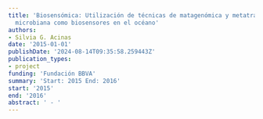 ```yaml
---
title: 'Biosensómica: Utilización de técnicas de matagenómica y metatranscriptómica
  microbiana como biosensores en el océano'
authors:
- Silvia G. Acinas
date: '2015-01-01'
publishDate: '2024-08-14T09:35:58.259443Z'
publication_types:
- project
funding: 'Fundación BBVA'
summary: 'Start: 2015 End: 2016'
start: '2015'
end: '2016'
abstract: ' - '
---
```


